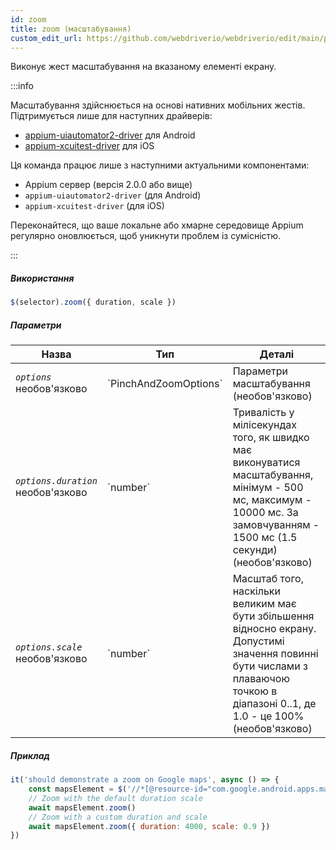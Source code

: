 ```yaml
---
id: zoom
title: zoom (масштабування)
custom_edit_url: https://github.com/webdriverio/webdriverio/edit/main/packages/webdriverio/src/commands/mobile/zoom.ts
---
```


Виконує жест масштабування на вказаному елементі екрану.

:::info

Масштабування здійснюється на основі нативних мобільних жестів. Підтримується лише для наступних драйверів:
- [appium-uiautomator2-driver](https://github.com/appium/appium-uiautomator2-driver/blob/master/docs/android-mobile-gestures.md#mobile-pinchopengesture) для Android
- [appium-xcuitest-driver](https://appium.github.io/appium-xcuitest-driver/latest/reference/execute-methods/#mobile-pinch) для iOS

Ця команда працює лише з наступними актуальними компонентами:
 - Appium сервер (версія 2.0.0 або вище)
 - `appium-uiautomator2-driver` (для Android)
 - `appium-xcuitest-driver` (для iOS)

Переконайтеся, що ваше локальне або хмарне середовище Appium регулярно оновлюється, щоб уникнути проблем із сумісністю.

:::

##### Використання

```js
$(selector).zoom({ duration, scale })
```

##### Параметри

<table>
  <thead>
    <tr>
      <th>Назва</th><th>Тип</th><th>Деталі</th>
    </tr>
  </thead>
  <tbody>
    <tr>
      <td><code><var>options</var></code><br /><span className="label labelWarning">необов'язково</span></td>
      <td>`PinchAndZoomOptions`</td>
      <td>Параметри масштабування (необов'язково)</td>
    </tr>
    <tr>
      <td><code><var>options.duration</var></code><br /><span className="label labelWarning">необов'язково</span></td>
      <td>`number`</td>
      <td>Тривалість у мілісекундах того, як швидко має виконуватися масштабування, мінімум - 500 мс, максимум - 10000 мс. За замовчуванням - 1500 мс (1.5 секунди) (необов'язково)</td>
    </tr>
    <tr>
      <td><code><var>options.scale</var></code><br /><span className="label labelWarning">необов'язково</span></td>
      <td>`number`</td>
      <td>Масштаб того, наскільки великим має бути збільшення відносно екрану. Допустимі значення повинні бути числами з плаваючою точкою в діапазоні 0..1, де 1.0 - це 100% (необов'язково)</td>
    </tr>
  </tbody>
</table>

##### Приклад

```js title="zoom.js"
it('should demonstrate a zoom on Google maps', async () => {
    const mapsElement = $('//*[@resource-id="com.google.android.apps.maps:id/map_frame"]')
    // Zoom with the default duration scale
    await mapsElement.zoom()
    // Zoom with a custom duration and scale
    await mapsElement.zoom({ duration: 4000, scale: 0.9 })
})
```